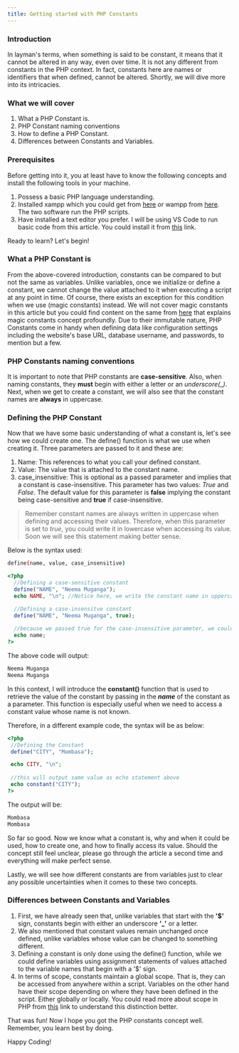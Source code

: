 ```yaml
---
title: Getting started with PHP Constants
---
```

### Introduction
In layman's terms, when something is said to be constant, it means that it cannot be altered in any way, even over time. 
It is not any different from constants in the PHP context. In fact, constants here are names or identifiers that when defined, cannot be altered. Shortly, we will dive more into its intricacies.

### What we will cover
1. What a PHP Constant is.
2. PHP Constant naming conventions
3. How to define a PHP Constant.
4. Differences between Constants and Variables.

### Prerequisites
Before getting into it, you at least have to know the following concepts and install the following tools in your machine.
1. Possess a basic PHP language understanding.
2. Installed xampp which you could get from [here](https://www.apachefriends.org/download.html) or wampp from [here](https://sourceforge.net/projects/wampserver/). The two software run the PHP scripts.
3. Have installed a text editor you prefer. I will be using VS Code to run basic code from this article. You could install it from [this](https://visualstudio.microsoft.com/downloads/) link.

Ready to learn? Let's begin!

### What a PHP Constant is
From the above-covered introduction, constants can be compared to but not the same as variables. 
Unlike variables, once we initialize or define a constant, we cannot change the value attached to it when executing a script at any point in time. 
Of course, there exists an exception for this condition when we use (magic constants) instead. We will not cover magic constants in this article but you could 
find content on the same from [here](https://www.tutorialrepublic.com/php-tutorial/php-magic-constants.php) that explains magic constants concept profoundly.
Due to their immutable nature, PHP Constants come in handy when defining data like configuration settings including the website's base URL, database username, and passwords, to mention but a few. 

### PHP Constants naming conventions
It is important to note that PHP constants are **case-sensitive**.
Also, when naming constants, they **must** begin with either a letter or an *underscore(_)*. 
Next, when we get to create a constant, we will also see that the constant names are **always** in uppercase.

### Defining the PHP Constant
Now that we have some basic understanding of what a constant is, let's see how we could create one.
The define() function is what we use when creating it. Three parameters are passed to it and these are:
 1. Name: This references to what you call your defined constant.
 2. Value: The value that is attached to the constant name.
 3. case_insensitive: This is optional as a passed parameter and implies that a constant is case-insensitive. This parameter has two values: *True* and *False*. The default value for this parameter is **false** implying the constant being case-sensitive and **true** if case-insensitive.
> Remember constant names are always written in uppercase when defining and accessing their values. Therefore, when this parameter is set to *true*, you could write it in lowercase when accessing its value. Soon we will see this statement making better sense. 

Below is the syntax used:
```bash
define(name, value, case_insensitive)
```

```php
<?php
  //Defining a case-sensitive constant
  define("NAME", "Neema Muganga");
  echo NAME, "\n"; //Notice here, we write the constant name in uppercase as is required. By default, it is case-sensitive.

  //Defining a case-insensitve constant
  define("NAME", "Neema Muganga", true);
  
  //because we passed true for the case-insensitive parameter, we could echo the value of the constant with the name written in lowercase.
  echo name;
?>
```

The above code will output:

```bash
Neema Muganga
Neema Muganga
```

In this context, I will introduce the **constant()** function that is used to retrieve the value of the constant by passing in the ***name*** of the constant as a parameter. This function is especially useful when we need to access a constant value whose name is not known.

Therefore, in a different example code, the syntax will be as below:

 ```php
<?php
  //Defining the Constant
  define("CITY", "Mombasa");

  echo CITY, "\n";
  
  //this will output same value as echo statement above
  echo constant("CITY");
?>
```
The output will be:

```bash
Mombasa
Mombasa
```

So far so good. Now we know what a constant is, why and when it could be used, how to create one, and how to finally access its value. 
Should the concept still feel unclear, please go through the article a second time and everything will make perfect sense.

Lastly, we will see how different constants are from variables just to clear any possible uncertainties when it comes to these two concepts.

### Differences between Constants and Variables
1. First, we have already seen that, unlike variables that start with the **'$'** sign, constants begin with either an underscore **'_'** or a letter.
2. We also mentioned that constant values remain unchanged once defined, unlike variables whose value can be changed to something different.
3. Defining a constant is only done using the define() function, while we could define variables using assignment statements of values attached to the variable names that begin with a '$' sign.
4. In terms of scope, constants maintain a global scope. That is, they can be accessed from anywhere within a script. Variables on the other hand have their scope depending on where they have been defined in the script. Either globally or locally. You could read more about scope in PHP from [this](https://www.w3schools.com/php/php_variables_scope.asp) link to understand this distinction better.

That was fun! Now I hope you got the PHP constants concept well. 
Remember, you learn best by doing.

Happy Coding!

